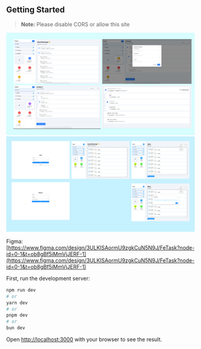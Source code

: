 ## Getting Started

> **Note:** Please disable CORS or allow this site

![Preview](/docs/Preview.jpg)
![Figma Design](/docs/Figma.png)

Figma: [https://www.figma.com/design/3ULKlSAormU9zgkCuN5N9J/FeTask?node-id=0-1&t=ob8gBf5iMmVjJERF-1](https://www.figma.com/design/3ULKlSAormU9zgkCuN5N9J/FeTask?node-id=0-1&t=ob8gBf5iMmVjJERF-1)

First, run the development server:

```bash
npm run dev
# or
yarn dev
# or
pnpm dev
# or
bun dev
```

Open [http://localhost:3000](http://localhost:3000) with your browser to see the result.
